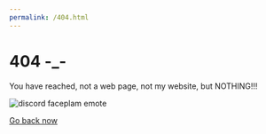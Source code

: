 ```yaml
---
permalink: /404.html
---
```


# 404 -_-
You have reached, not a web page, not my website, but NOTHING!!!

![discord faceplam emote](https://cdn.discordapp.com/emojis/708053002719854632.png?v=1)

[Go back now](https://rstar284.tk)
